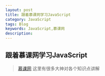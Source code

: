 ```yaml
---
layout: post
title: 跟着慕课网学习JavaScript
category: JavaScript
tags: Blog
keywords: JavaScript,慕课网
description: 
---
```


## 跟着慕课网学习JavaScript

> [慕课网](http://www.imooc.com/) 这里有很多大神对各个知识点讲解



